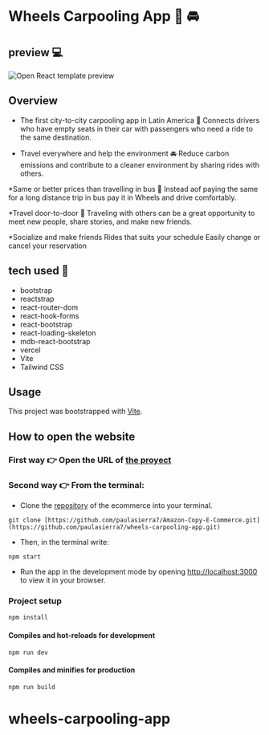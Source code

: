 # Wheels Carpooling App 📲 🚘

## preview 💻
![Open React template preview](https://github.com/paulasierra7/wheels-carpooling-app/blob/master/src/images/WheelsGIFFF.gif)

## Overview
* The first city-to-city carpooling app in Latin America 🚙 Connects drivers who have empty seats in their car with passengers who need a ride to the same destination.

* Travel everywhere and help the environment 🚘
Reduce carbon emissions and contribute to a cleaner environment by sharing rides with others.

*Same or better prices than travelling in bus 💸
Instead aof paying the same for a long distance trip in bus pay it in Wheels and drive comfortably.

*Travel door-to-door 👀
Traveling with others can be a great opportunity to meet new people, share stories, and make new friends.

*Socialize and make friends
Rides that suits your schedule
Easily change or cancel your reservation

## tech used 🤖
* bootstrap
* reactstrap
* react-router-dom
* react-hook-forms
* react-bootstrap
* react-loading-skeleton
* mdb-react-bootstrap
* vercel
* Vite
* Tailwind CSS

## Usage

This project was bootstrapped with [Vite](https://vitejs.dev/).

## How to open the website 
### First way 👉 Open the URL of [the proyect](https://wheels-carpooling-app-git-master-paulasierra7.vercel.app/#0)

### Second way 👉 From the terminal:
* Clone the [repository](https://github.com/paulasierra7/Amazon-Copy-E-Commerce.git) of the ecommerce into your terminal.
```
git clone [https://github.com/paulasierra7/Amazon-Copy-E-Commerce.git](https://github.com/paulasierra7/wheels-carpooling-app.git)
```
* Then, in the terminal write: 
```
npm start
```
* Run the app in the development mode by opening [http://localhost:3000](http://localhost:3000) to view it in your browser.

### Project setup

```
npm install
```

#### Compiles and hot-reloads for development

```
npm run dev
```

#### Compiles and minifies for production

```
npm run build
```

# wheels-carpooling-app
